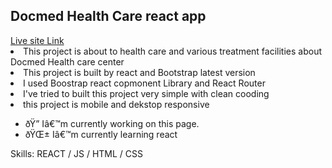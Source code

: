 <h2>Docmed Health Care react app</h2>
<a href="https://react-medicare.web.app/" target="_blank">Live site Link</a>
<li>This project is about to health care and various treatment facilities about Docmed Health care center</li>
<li>This project is built by react and Bootstrap latest version </li>
<li>I used Boostrap react copmonent Library and React Router</li>
<li>I've tried to built this project very simple with clean cooding</li>
<li>this project is mobile and dekstop responsive</li>

- ðŸ”­ Iâ€™m currently working on this page. 
- ðŸŒ± Iâ€™m currently learning react 

Skills: REACT / JS / HTML / CSS